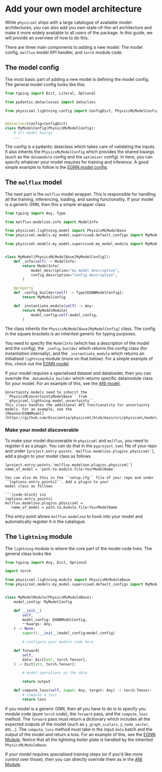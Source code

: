# Add your own model architecture

While ``physicsml`` ships with a large catalogue of available model-architectures, you can also add you own
state-of-the-art architecture and make it more widely available to all users of the package. In this guide,
we will provide an overview of how to do this.

There are three main components to adding a new model: The model config, ``molflux`` model API handler, and ``torch`` module
code.


## The model config

The most basic part of adding a new model is defining the model config. The general model config looks like this:

```python
from typing import Dict, Literal, Optional

from pydantic.dataclasses import dataclass

from physicsml.lightning.config import ConfigDict, PhysicsMLModelConfig


@dataclass(config=ConfigDict)
class MyModelConfig(PhysicsMLModelConfig):
    # all model kwargs
    ...
```

The config is a pydantic dataclass which takes care of validating the inputs. It also inherits the ``PhysicsMLModelConfig``
which provides the shared kwargs (such as the ``datamodule`` config and the ``optimizer`` config). In here, you can specify
whatever your model requires for training and inference. A good simple example to follow is the [EGNN model config](https://github.com/Exscientia/physicsml/blob/main/src/physicsml/models/egnn/supervised/default_configs.py).

## The ``molflux`` model

The next part is the ``molflux`` model wrapper. This is responsible for handling all the training, inferencing, loading,
and saving functionality. If your model is a generic GNN, then this a simple wrapper class

```python
from typing import Any, Type

from molflux.modelzoo.info import ModelInfo

from physicsml.lightning.model import PhysicsMLModelBase
from physicsml.models.my_model.supervised.default_configs import MyModelConfig

from physicsml.models.my_model.supervised.my_model_module import MyModelModule


class MyModel(PhysicsMLModelBase[MyModelConfig]):
    def _info(self) -> ModelInfo:
        return ModelInfo(
            model_description="my model description",
            config_description="config description",
        )

    @property
    def _config_builder(self) -> Type[EGNNModelConfig]:
        return MyModelConfig

    def _instantiate_module(self) -> Any:
        return MyModelModule(
            model_config=self.model_config,
        )
```

The class inherits the ``PhysicsMLModelBase[MyModelConfig]`` class. The config in the square brackets is an inherited generic
for typing purposes.

You need to specify the ``ModelInfo`` (which has a description of the model and the config), the ``_config_builder`` which
returns the config class (for instantiation internally), and the ``_instantiate_module`` which returns an initialised ``lightning``
module (more on that below). For a simple example of this, check out the [EGNN model](https://github.com/Exscientia/physicsml/blob/main/src/physicsml/models/egnn/supervised/egnn_model.py).

If your model requires a specialised dataset and dataloader, then you can override the ``_datamodule_builder`` which
returns specific datamodule class for your model. For an example of this, see the [ANI model](https://github.com/Exscientia/physicsml/blob/main/src/physicsml/models/ani/supervised/ani_model.py).

```{note}
Uncertainty models need to inherit the ``PhysicsMLUncertaintyModelBase`` from ``physicsml.lightning.model_uncertainty``.
This class handles the additional API functionality for uncertainty models. For an example, see the
[MeanVarEGNNModel](https://github.com/Exscientia/physicsml/blob/main/src/physicsml/models/egnn/mean_var/mean_var_egnn_model.py).
```

### Make your model discoverable

To make your model discoverable in ``physicsml`` and ``molflux``, you need to register it as a plugin. You can do that in
the ``pyproject.toml`` file of your repo and under ``[project.entry-points.'molflux.modelzoo.plugins.physicsml']``,
add a plugin to your model class as follows

```{code-block} ini
[project.entry-points.'molflux.modelzoo.plugins.physicsml']
name_of_model = 'path.to.module.file:YourModelName'
```

```{note}
You can also do this in the ``setup.cfg`` file of your repo and under ``[options.entry_points]``. Add a plugin to your
model class as follows

```{code-block} ini
[options.entry_points]
molflux.modelzoo.plugins.physicsml =
   name_of_model = path.to.module.file:YourModelName
```

This entry point allows ``molflux.modelzoo`` to hook into your model and automatically register it in the catalogue.

## The ``lightning`` module

The ``lightning`` module is where the core part of the model code lives. The general class looks like

```python
from typing import Any, Dict, Optional

import torch

from physicsml.lightning.module import PhysicsMLModuleBase
from physicsml.models.my_model.supervised.default_configs import MyModelConfig


class MyModelModule(PhysicsMLModuleBase):
    model_config: MyModelConfig

    def __init__(
        self,
        model_config: EGNNModelConfig,
        **kwargs: Any,
    ) -> None:
        super().__init__(model_config=model_config)

        # configure your module code here

    def forward(
        self,
        data: Dict[str, torch.Tensor],
    ) -> Dict[str, torch.Tensor]:

        # model operations on the data

        return output

    def compute_loss(self, input: Any, target: Any) -> torch.Tensor:
        # compute a loss
        return loss
```

If you model is a generic GNN, then all you have to do is to specify you module code (pure ``torch`` code), the ``forward``
pass, and the ``compute_loss`` method. The ``forward`` pass must return a dictionary which includes all the expected outputs
of the model (such as ``y_graph_scalars``, ``y_node_vector``, etc...). The ``compute_loss`` method must take in the input
``data`` batch and the output of the model and return a loss. For an example of this, see the [EGNN Module](https://github.com/Exscientia/physicsml/blob/main/src/physicsml/models/egnn/supervised/egnn_module.py).
Notice that all the lightning boiler plate is handled by the inherited ``PhysicsMLModuleBase``.

If your model requires specialised training steps (or if you'd like more control over those), then you can directly override
them as in the [ANI Module](https://github.com/Exscientia/physicsml/blob/main/src/physicsml/models/ani/supervised/ani_module.py).

